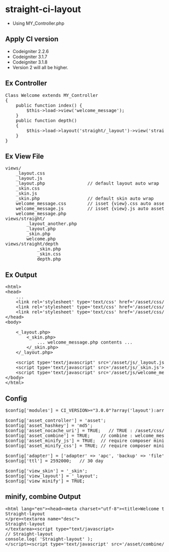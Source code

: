 # straight-ci-layout #
- Using MY_Controller.php

## Apply CI version ##
- Codeigniter 2.2.6
- Codeigniter 3.1.7
- Codeigniter 3.1.8
- Version 2 will all be higher.

## Ex Controller ##
<pre>
Class Welcome extends MY_Controller
{
    public function index() {
        $this->load->view('welcome_message');
    }
    public function depth()
    {
        $this->load->layout('straight/_layout')->view('straight/depth/depth');
    }
}
</pre>

## Ex View File ##
<pre>
views/
    _layout.css
    _layout.js
    _layout.php                // default layout auto wrap
    _skin.css
    _skin.js
    _skin.php                  // default skin auto wrap
    welcome_message.css        // isset {view}.css auto asset
    welcome_message.js         // isset {view}.js auto asset
    welcome_message.php
views/straight/
        _layout_another.php
        _layout.php
        _skin.php
        welcome.php
views/straight/depth
            _skin.php
            _skin.css
            depth.php
</pre>

## Ex Output ##

<pre>
&lt;html>
&lt;head>
    ...
    &lt;link rel='stylesheet' type='text/css' href='/asset/css/_layout.css' />
    &lt;link rel='stylesheet' type='text/css' href='/asset/css/_skin.css' />
    &lt;link rel='stylesheet' type='text/css' href='/asset/css/welcome_message.css' />
&lt;/head>
&lt;body>
    
    &lt;_layout.php>
        &lt;_skin.php>
            ... welcome_message.php contents ...
        &lt;/_skin.php>
    &lt;/_layout.php>

    &lt;script type='text/javascript' src='/asset/js/_layout.js'>&lt;/script>
    &lt;script type='text/javascript' src='/asset/js/_skin.js'>&lt;/script>
    &lt;script type='text/javascript' src='/asset/js/welcome_message.js'>&lt;/script>
&lt;/body>
&lt;/html>
</pre>

## Config ##
<pre>
$config['modules'] = CI_VERSION>="3.0.0"?array('layout'):array('straight_layout');

$config['asset_controller'] = 'asset';
$config['asset_hashkey'] = 'md5';
$config['asset_nocache_uri'] = TRUE;   // TRUE : /asset/css/style.css?_=abc...1234, FALSE : /asset/cas/style.css
$config['asset_combine'] = TRUE;    // combine : welcome_message.js(css), _skin.js(css), _layout.js(css)
$config['asset_minify_js'] = TRUE;  // require composer minify lib
$config['asset_minify_css'] = TRUE; // require composer minify lib

$config['adapter'] = ['adapter' => 'apc', 'backup' => 'file'];
$config['ttl'] = 2592000;	// 30 day

$config['view_skin'] = '_skin';
$config['view_layout'] = '_layout';
$config['view_minify'] = TRUE;
</pre>

## minify, combine Output ##

<pre>
&lt;html lang="en">&lt;head>&lt;meta charset="utf-8">&lt;title>Welcome to CodeIgniter&lt;/title>&lt;link rel='stylesheet' type='text/css' href='/asset/combine/c93667b961c1da6c29ac55d8e6b51e61.css' />&lt;/head>&lt;body> &lt;div id="container"> &lt;h1>Welcome to CodeIgniter!&lt;/h1>&lt;div id="body">&lt;p>The page you are looking at is being generated dynamically by CodeIgniter.&lt;/p>&lt;p>If you would like to edit this page you'll find it located at:&lt;/p>&lt;code> application/views/welcome_message.css&lt;br/> application/views/welcome_message.js&lt;br/> application/views/welcome_message.php &lt;/code>&lt;p>The corresponding controller for this page is found at:&lt;/p>&lt;code>application/controllers/Welcome.php&lt;/code>&lt;p>If you are exploring CodeIgniter for the very first time, you should start by reading the &lt;a href="user_guide/">User Guide&lt;/a>.&lt;/p>&lt;p>CI_VERSION : 3.1.8 / ENVIRONMENT : development&lt;/p>&lt;p>&lt;a href="https://github.com/uncaose/straight-ci-layout" target="_blank">https://github.com/uncaose/straight-ci-layout&lt;/a>&lt;/p>&lt;ul>&lt;li>&lt;a href="/straight/welcome">/straight/welcome&lt;/a>&lt;/li>&lt;li>&lt;a href="/straight/welcome/depth">/straight/welcome/depth&lt;/a>&lt;/li>&lt;/ul>&lt;/div>&lt;p class="footer">Page rendered in &lt;strong>0.0206&lt;/strong> seconds. CodeIgniter Version &lt;strong>3.1.8&lt;/strong>&lt;/p>&lt;/div>&lt;pre style="white-space: pre-wrap;">
Straight-layout
&lt;/pre>&lt;textarea name="desc">
Straight-layout
&lt;/textarea>&lt;script type="text/javascript>
// Straight-layout
console.log( 'Straight-layout' );
&lt;/script>&lt;script type='text/javascript' src='/asset/combine/8a982f02f422b7e90425eaf2b4a5a852.js'>&lt;/script>&lt;/body>&lt;/html>
</pre>